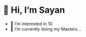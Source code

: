 # 👋 Hi, I’m Sayan
- 👀 I’m interested in 10
- 🌱 I’m currently doing my Masters...

<!---
Novadotgg/Novadotgg is a ✨ special ✨ repository because its `README.md` (this file) appears on your GitHub profile.
You can click the Preview link to take a look at your changes.
--->
